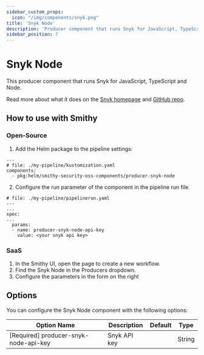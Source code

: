 ```yaml
---
sidebar_custom_props:
  icon: "/img/components/snyk.png"
title: 'Snyk Node'
description: 'Producer component that runs Snyk for JavaScript, TypeScript and Node.'
sidebar_position: 7
---
```


# Snyk Node

This producer component that runs Snyk for JavaScript, TypeScript and Node.

Read more about what it does on the [Snyk homepage](https://snyk.io/)
and [GitHub repo](https://github.com/snyk/snyk-images).

## How to use with Smithy

### Open-Source

1. Add the Helm package to the pipeline settings:

```
---
# file: ./my-pipeline/kustomization.yaml
components:
  - pkg:helm/smithy-security-oss-components/producer-snyk-node
```

2. Configure the run parameter of the component in the pipeline run file. 

```
# file: ./my-pipeline/pipelinerun.yaml
---
...
spec:
...
  params:
  - name: producer-snyk-node-api-key
    value: <your snyk api key>
```

### SaaS

1. In the Smithy UI, open the page to create a new workflow.
2. Find the Snyk Node in the Producers dropdown.
3. Configure the parameters in the form on the right

## Options

You can configure the Snyk Node component with the following options:

| Option Name                           | Description  | Default | Type   |
|---------------------------------------|--------------|---------|--------|
| [Required] producer-snyk-node-api-key | Snyk API key |         | String |
